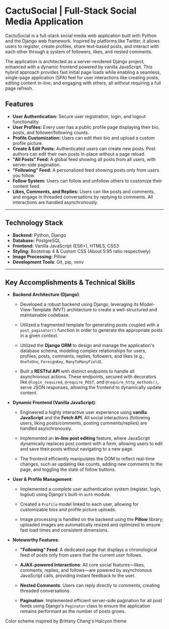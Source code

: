 # CactuSocial | Full-Stack Social Media Application

CactuSocial is a full-stack social media web application built with Python and the Django web framework. Inspired by platforms like Twitter, it allows users to register, create profiles, share text-based posts, and interact with each other through a system of followers, likes, and nested comments.

The application is architected as a server-rendered Django project, enhanced with a dynamic frontend powered by vanilla JavaScript. This hybrid approach provides fast initial page loads while enabling a seamless, single-page application (SPA) feel for user interactions like creating posts, editing content in-line, and engaging with others, all without requiring a full page refresh.

## Features

* **User Authentication:** Secure user registration, login, and logout functionality.
* **User Profiles:** Every user has a public profile page displaying their bio, posts, and follower/following counts.
* **Profile Customization:** Users can edit their bio and upload a custom profile picture.
* **Create & Edit Posts:** Authenticated users can create new posts. Post authors can edit their own posts in-place without a page reload.
* **"All Posts" Feed:** A global feed showing all posts from all users, with server-side pagination.
* **"Following" Feed:** A personalized feed showing posts only from users you follow.
* **Follow System:** Users can follow and unfollow others to customize their content feed.
* **Likes, Comments, and Replies:** Users can like posts and comments, and engage in threaded conversations by replying to comments. All interactions are handled asynchronously.

---

## Technology Stack

* **Backend:** Python, Django
* **Database:** PostgreSQL
* **Frontend:** Vanilla JavaScript (ES6+), HTML5, CSS3
* **Styling:** Bootstrap 4 & Custom CSS (About 5:95 ratio respectively)
* **Image Processing:** Pillow
* **Development Tools**: Git, pip, venv

---

## Key Accomplishments & Technical Skills

- **Backend Architecture (Django)**:

    - Developed a robust backend using Django, leveraging its Model-View-Template (MVT) architecture to create a well-structured and maintainable codebase.

    - Utilized a fragmented template for generating posts coupled with a `post_paginator()` function in order to generate the appropriate posts in a given context.

    - Utilized the **Django ORM** to design and manage the application's database schema, modeling complex relationships for users, profiles, posts, comments, replies, followers, and likes (e.g., `OneToOne`, `ForeignKey`, `ManyToManyField`).

    - Built a **RESTful API** with distinct endpoints to handle all asynchronous actions. These endpoints, secured with decorators like `@login_required`, `@require_POST`, and `@require_http_methods()`, serve JSON responses, allowing the frontend to dynamically update content.

- **Dynamic Frontend (Vanilla JavaScript)**:

    - Engineered a highly interactive user experience using **vanilla JavaScript** and the **Fetch API**. All social interactions (following users, liking posts/comments, posting comments/replies) are handled asynchronously.

    - Implemented an **in-line post editing** feature, where JavaScript dynamically replaces post content with a form, allowing users to edit and save their posts without navigating to a new page.

    - The frontend efficiently manipulates the DOM to reflect real-time changes, such as updating like counts, adding new comments to the page, and toggling the state of follow buttons.

- **User & Profile Management**:

    - Implemented a complete user authentication system (register, login, logout) using Django's built-in `auth` module.

    - Created a `Profile` model linked to each user, allowing for customizable bios and profile picture uploads.

    - Image processing is handled on the backend using the **Pillow** library; uploaded images are automatically resized and optimized to ensure fast load times and consistent dimensions.

- **Noteworthy Features**:

    - **"Following" Feed**: A dedicated page that displays a chronological feed of posts only from users that the current user follows.

    - **AJAX-powered Interactions**: All core social features—likes, comments, replies, and follows—are powered by asynchronous JavaScript calls, providing instant feedback to the user.

    - **Nested Comments**: Users can reply directly to comments, creating threaded conversations.

    - **Pagination**: Implemented efficient server-side pagination for all post feeds using Django's `Paginator` class to ensure the application remains performant as the number of posts grows.

Color scheme inspired by Brittany Chang's Halcyon theme